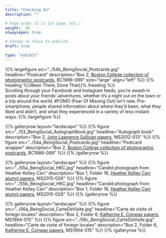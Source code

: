 ```yaml
---
title: "Checking In"
description: ""

# Page order (1 is 1st page, etc.)
weight:  10
alwaysopen: true

# Change to false to publish.
draft: true

type: "exhibit"
---
```


{{% largefigure src="../54b_BeingSocial_Postcards.jpg"
                headline="Postcard"
                description="Box 2, [Boston College collection of photographic postcards](https://bc-primo.hosted.exlibrisgroup.com/primo-explore/fulldisplay?docid=ALMA-BC21503452010001021&context=L&vid=bclib_new&search_scope=bcl&tab=bcl_only&lang=en_US), BC1986-089"
                size="large" align="left" %}}
{{% heading %}}Been There, Done That{{% /heading %}}  
Scrolling through your Facebook and Instagram feeds, you’re awash in posts about your friends’ adventures, whether it’s a night out on the town or a trip around the world. #FOMO (Fear Of Missing Out) isn’t new. Pre-smartphone, people shared information about where they’d been, what they liked and didn’t, and what they experienced in a variety of less-instant ways.
{{% /largefigure %}}

{{% galleryrow layout="landscape" %}}
{{% figure src="../53_BeingSocial_AutographBook.jpg"
            headline="Autograph book"
            description="Box 2, [John Lawrence Sullivan papers](https://bc-primo.hosted.exlibrisgroup.com/primo-explore/fulldisplay?docid=ALMA-BC21422799570001021&context=L&vid=bclib_new&search_scope=bcl&tab=bcl_only&lang=en_US), MS2012-013"
%}}
{{% figure src="../54a_BeingSocial_Postcards.jpg"
            headline="Postcard wrapper"
            description="Box 2, [Boston College collection of photographic postcards](https://bc-primo.hosted.exlibrisgroup.com/primo-explore/fulldisplay?docid=ALMA-BC21503452010001021&context=L&vid=bclib_new&search_scope=bcl&tab=bcl_only&lang=en_US), BC1986-089"
%}}
{{% /galleryrow %}}

{{% galleryrow layout="landscape" %}}
{{% figure src="../55a_BeingSocial_HKC.jpg"
            headline="Candid photograph from Heather Kelley Carr"
            description="Box 1, Folder 16, [Heather Kelley Carr alumni papers](https://bc-primo.hosted.exlibrisgroup.com/primo-explore/fulldisplay?docid=ALMA-BC21470000720001021&context=L&vid=bclib_new&search_scope=bcl&tab=bcl_only&lang=en_US), MS2015-026"
%}}
{{% figure src="../55b_BeingSocial_HKC.jpg"
            headline="Candid photograph from Heather Kelley Carr"
            description="Box 1, Folder 16, [Heather Kelley Carr alumni papers](https://bc-primo.hosted.exlibrisgroup.com/primo-explore/fulldisplay?docid=ALMA-BC21470000720001021&context=L&vid=bclib_new&search_scope=bcl&tab=bcl_only&lang=en_US), MS2015-026"
%}}
{{% /galleryrow %}}

{{% galleryrow layout="landscape" %}}
{{% figure src="../56a_BeingSocial_CarteDeVisite.jpg"
            headline="Carte de visite of foriegn locales"
            description="Box 2, Folder 6, [Katherine E. Conway papers](https://bc-primo.hosted.exlibrisgroup.com/primo-explore/fulldisplay?docid=ALMA-BC21360409610001021&context=L&vid=bclib_new&search_scope=bcl&tab=bcl_only&lang=en_US), MS1994-015"
%}}
{{% figure src="../56c_BeingSocial_CarteDeVisite.jpg"
            headline="Carte de visite of foriegn locales"
            description="Box 2, Folder 6, [Katherine E. Conway papers](https://bc-primo.hosted.exlibrisgroup.com/primo-explore/fulldisplay?docid=ALMA-BC21360409610001021&context=L&vid=bclib_new&search_scope=bcl&tab=bcl_only&lang=en_US), MS1994-015"
%}}
{{% /galleryrow %}}
